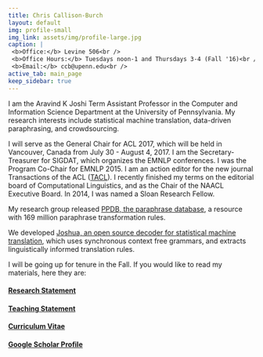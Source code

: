```yaml
---
title: Chris Callison-Burch
layout: default
img: profile-small
img_link: assets/img/profile-large.jpg
caption: |
 <b>Office:</b> Levine 506<br />
 <b>Office Hours:</b> Tuesdays noon-1 and Thursdays 3-4 (Fall '16)<br />
 <b>Email:</b> ccb@upenn.edu<br />
active_tab: main_page 
keep_sidebar: true 
---
```





I am the Aravind K Joshi Term Assistant Professor in the Computer and Information Science Department at the University of Pennsylvania. My research interests include statistical machine translation, data-driven paraphrasing, and crowdsourcing.

I will serve as the General Chair for ACL 2017, which will be held in Vancouver, Canada from July 30 - August 4, 2017. I am the Secretary-Treasurer for SIGDAT, which organizes the EMNLP conferences. I was the Program Co-Chair for EMNLP 2015. I am an action editor for the new journal Transactions of the ACL ([TACL](http://www.transacl.org)). I recently finished my terms on the editorial board of Computational Linguistics, and as the Chair of the NAACL Executive Board. In 2014, I was named a Sloan Research Fellow. 

My research group released [PPDB, the paraphrase database](http://paraphrase.org/), a resource with 169 million paraphrase transformation rules.

We developed [Joshua, an open source decoder for statistical machine translation](http://joshua-decoder.org/), which uses synchronous context free grammars, and extracts linguistically informed translation rules. 

I will be going up for tenure in the Fall. If you would like to read my materials, here they are:
<h4><a href="research-statement.html" class="label label-success">Research Statement</a></h4>
<h4><a href="teaching-statement.html" class="label label-primary">Teaching Statement</a></h4>
<h4><a href="resume.html" class="label label-info">Curriculum Vitae</a></h4>
<h4><a href="https://scholar.google.com/citations?user=nv-MV58AAAAJ&hl=en" class="label label-warning">Google Scholar Profile</a></h4>